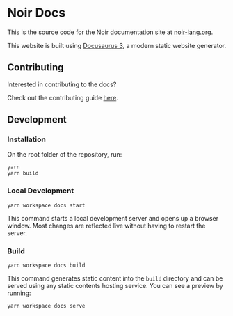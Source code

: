 # Noir Docs

This is the source code for the Noir documentation site at [noir-lang.org](https://noir-lang.org).

This website is built using [Docusaurus 3](https://docusaurus.io/), a modern static website
generator.

## Contributing

Interested in contributing to the docs?

Check out the contributing guide [here](../CONTRIBUTING.md).

## Development

### Installation

On the root folder of the repository, run:

```
yarn
yarn build
```

### Local Development

```
yarn workspace docs start
```

This command starts a local development server and opens up a browser window. Most changes are
reflected live without having to restart the server.

### Build

```
yarn workspace docs build
```

This command generates static content into the `build` directory and can be served using any static
contents hosting service. You can see a preview by running:

```
yarn workspace docs serve
```
